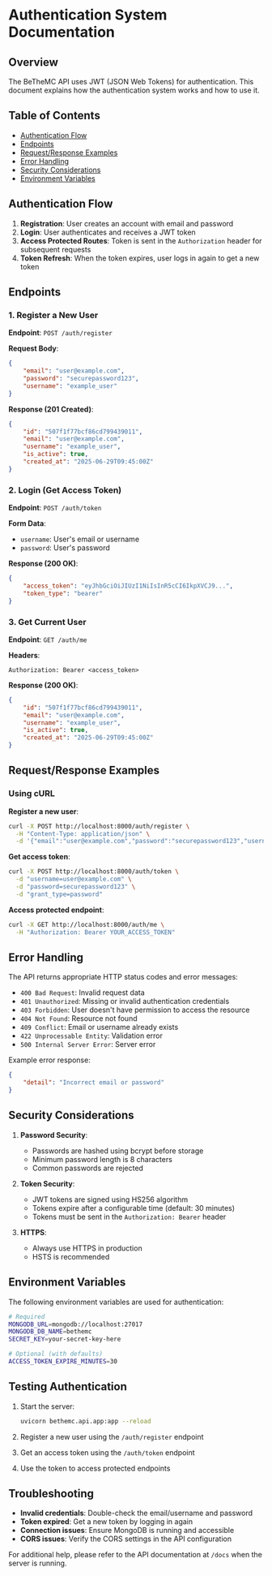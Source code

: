 # Authentication System Documentation

## Overview
The BeTheMC API uses JWT (JSON Web Tokens) for authentication. This document explains how the authentication system works and how to use it.

## Table of Contents
- [Authentication Flow](#authentication-flow)
- [Endpoints](#endpoints)
- [Request/Response Examples](#requestresponse-examples)
- [Error Handling](#error-handling)
- [Security Considerations](#security-considerations)
- [Environment Variables](#environment-variables)

## Authentication Flow

1. **Registration**: User creates an account with email and password
2. **Login**: User authenticates and receives a JWT token
3. **Access Protected Routes**: Token is sent in the `Authorization` header for subsequent requests
4. **Token Refresh**: When the token expires, user logs in again to get a new token

## Endpoints

### 1. Register a New User

**Endpoint**: `POST /auth/register`

**Request Body**:
```json
{
    "email": "user@example.com",
    "password": "securepassword123",
    "username": "example_user"
}
```

**Response (201 Created)**:
```json
{
    "id": "507f1f77bcf86cd799439011",
    "email": "user@example.com",
    "username": "example_user",
    "is_active": true,
    "created_at": "2025-06-29T09:45:00Z"
}
```

### 2. Login (Get Access Token)

**Endpoint**: `POST /auth/token`

**Form Data**:
- `username`: User's email or username
- `password`: User's password

**Response (200 OK)**:
```json
{
    "access_token": "eyJhbGciOiJIUzI1NiIsInR5cCI6IkpXVCJ9...",
    "token_type": "bearer"
}
```

### 3. Get Current User

**Endpoint**: `GET /auth/me`

**Headers**:
```
Authorization: Bearer <access_token>
```

**Response (200 OK)**:
```json
{
    "id": "507f1f77bcf86cd799439011",
    "email": "user@example.com",
    "username": "example_user",
    "is_active": true,
    "created_at": "2025-06-29T09:45:00Z"
}
```

## Request/Response Examples

### Using cURL

**Register a new user**:
```bash
curl -X POST http://localhost:8000/auth/register \
  -H "Content-Type: application/json" \
  -d '{"email":"user@example.com","password":"securepassword123","username":"example_user"}'
```

**Get access token**:
```bash
curl -X POST http://localhost:8000/auth/token \
  -d "username=user@example.com" \
  -d "password=securepassword123" \
  -d "grant_type=password"
```

**Access protected endpoint**:
```bash
curl -X GET http://localhost:8000/auth/me \
  -H "Authorization: Bearer YOUR_ACCESS_TOKEN"
```

## Error Handling

The API returns appropriate HTTP status codes and error messages:

- `400 Bad Request`: Invalid request data
- `401 Unauthorized`: Missing or invalid authentication credentials
- `403 Forbidden`: User doesn't have permission to access the resource
- `404 Not Found`: Resource not found
- `409 Conflict`: Email or username already exists
- `422 Unprocessable Entity`: Validation error
- `500 Internal Server Error`: Server error

Example error response:
```json
{
    "detail": "Incorrect email or password"
}
```

## Security Considerations

1. **Password Security**:
   - Passwords are hashed using bcrypt before storage
   - Minimum password length is 8 characters
   - Common passwords are rejected

2. **Token Security**:
   - JWT tokens are signed using HS256 algorithm
   - Tokens expire after a configurable time (default: 30 minutes)
   - Tokens must be sent in the `Authorization: Bearer` header

3. **HTTPS**:
   - Always use HTTPS in production
   - HSTS is recommended

## Environment Variables

The following environment variables are used for authentication:

```bash
# Required
MONGODB_URL=mongodb://localhost:27017
MONGODB_DB_NAME=bethemc
SECRET_KEY=your-secret-key-here

# Optional (with defaults)
ACCESS_TOKEN_EXPIRE_MINUTES=30
```

## Testing Authentication

1. Start the server:
   ```bash
   uvicorn bethemc.api.app:app --reload
   ```

2. Register a new user using the `/auth/register` endpoint
3. Get an access token using the `/auth/token` endpoint
4. Use the token to access protected endpoints

## Troubleshooting

- **Invalid credentials**: Double-check the email/username and password
- **Token expired**: Get a new token by logging in again
- **Connection issues**: Ensure MongoDB is running and accessible
- **CORS issues**: Verify the CORS settings in the API configuration

For additional help, please refer to the API documentation at `/docs` when the server is running.

